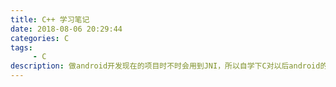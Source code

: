 ```yaml
---
title: C++ 学习笔记
date: 2018-08-06 20:29:44
categories: C
tags:
     - C
description: 做android开发现在的项目时不时会用到JNI，所以自学下C对以后android的功能开发会有一定的帮助
---
```

